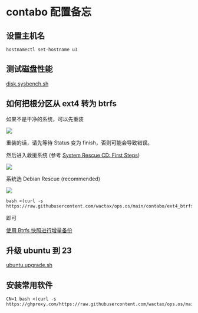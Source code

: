 # contabo 配置备忘

## 设置主机名

```
hostnamectl set-hostname u3
```

## 测试磁盘性能

[disk.sysbench.sh](./disk.sysbench.sh)

## 如何把根分区从 ext4 转为 btrfs

如果不是干净的系统，可以先重装

![](https://pub-b8db533c86124200a9d799bf3ba88099.r2.dev/2023/08/LsAN4pZ.webp)

重装的话，请先等待 Status 变为 finish，否则可能会导致错误。

然后进入救援系统 (参考 [System Rescue CD: First Steps](https://contabo.com/blog/system-rescue-cd-first-steps))

![](https://pub-b8db533c86124200a9d799bf3ba88099.r2.dev/2023/08/XlYH1Je.webp)

系统选 Debian Rescue (recommended)

![](https://pub-b8db533c86124200a9d799bf3ba88099.r2.dev/2023/08/Wa2HdD1.webp)

```
bash <(curl -s https://raw.githubusercontent.com/wactax/ops.os/main/contabo/ext4_btrfs.sh)
```

即可

[使用 Btrfs 快照进行增量备份](https://linux.cn/article-12653-1.html)

## 升级 ubuntu 到 23

[ubuntu.upgrade.sh](./ubuntu.upgrade.sh)

## 安装常用软件

```
CN=1 bash <(curl -s https://ghproxy.com/https://raw.githubusercontent.com/wactax/ops.os/main/ubuntu/boot.sh)
```
